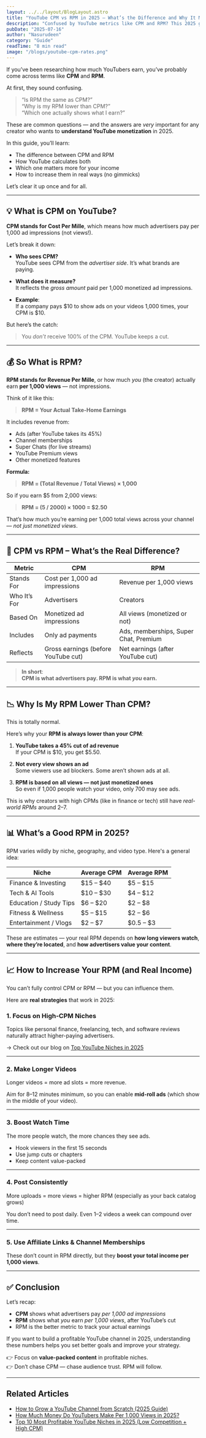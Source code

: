 ```yaml
---
layout: ../../layout/BlogLayout.astro
title: "YouTube CPM vs RPM in 2025 – What’s the Difference and Why It Matters"
description: "Confused by YouTube metrics like CPM and RPM? This 2025 guide explains what they mean, how they affect your earnings, and how to increase both."
pubDate: "2025-07-16"
author: "Nasurudeen"
category: "Guide"
readTime: "8 min read"
image: "/blogs/youtube-cpm-rates.png"
---
```

If you’ve been researching how much YouTubers earn, you’ve probably come across terms like **CPM** and **RPM**.

At first, they sound confusing.

> “Is RPM the same as CPM?”  
> “Why is my RPM lower than CPM?”  
> “Which one actually shows what I earn?”

These are common questions — and the answers are *very* important for any creator who wants to **understand YouTube monetization** in 2025.

In this guide, you’ll learn:

- The difference between CPM and RPM  
- How YouTube calculates both  
- Which one matters more for your income  
- How to increase them in real ways (no gimmicks)

Let’s clear it up once and for all.

---

## 💡 What is CPM on YouTube?

**CPM stands for Cost Per Mille**, which means how much advertisers pay per 1,000 ad impressions (not views!).

Let’s break it down:

- **Who sees CPM?**  
  YouTube sees CPM from the *advertiser side*. It’s what brands are paying.

- **What does it measure?**  
  It reflects the *gross amount* paid per 1,000 monetized ad impressions.

- **Example**:  
  If a company pays $10 to show ads on your videos 1,000 times, your CPM is $10.

But here’s the catch:

> You *don’t* receive 100% of the CPM. YouTube keeps a cut.

---

## 💰 So What is RPM?

**RPM stands for Revenue Per Mille**, or how much *you* (the creator) actually earn **per 1,000 views** — not impressions.

Think of it like this:

> **RPM = Your Actual Take-Home Earnings**

It includes revenue from:

- Ads (after YouTube takes its 45%)
- Channel memberships
- Super Chats (for live streams)
- YouTube Premium views
- Other monetized features

**Formula:**

> **RPM = (Total Revenue / Total Views) × 1,000**

So if you earn $5 from 2,000 views:

> **RPM = (5 / 2000) × 1000 = $2.50**

That’s how much you’re earning per 1,000 total views across your channel — *not just monetized views*.

---

## 🧠 CPM vs RPM – What’s the Real Difference?

| Metric | CPM | RPM |
|--------|-----|-----|
| Stands For | Cost per 1,000 ad impressions | Revenue per 1,000 views |
| Who It’s For | Advertisers | Creators |
| Based On | Monetized ad impressions | All views (monetized or not) |
| Includes | Only ad payments | Ads, memberships, Super Chat, Premium |
| Reflects | Gross earnings (before YouTube cut) | Net earnings (after YouTube cut) |

> **In short**:  
> **CPM is what advertisers pay. RPM is what *you* earn.**

---

## 📉 Why Is My RPM Lower Than CPM?

This is totally normal.

Here’s why your **RPM is always lower than your CPM**:

1. **YouTube takes a 45% cut of ad revenue**  
   If your CPM is $10, you get $5.50.

2. **Not every view shows an ad**  
   Some viewers use ad blockers. Some aren’t shown ads at all.

3. **RPM is based on all views — not just monetized ones**  
   So even if 1,000 people watch your video, only 700 may see ads.

This is why creators with high CPMs (like in finance or tech) still have *real-world RPMs* around $2–$7.

---

## 📊 What’s a Good RPM in 2025?

RPM varies wildly by niche, geography, and video type. Here's a general idea:

| Niche | Average CPM | Average RPM |
|-------|-------------|-------------|
| Finance & Investing | $15 – $40 | $5 – $15 |
| Tech & AI Tools | $10 – $30 | $4 – $12 |
| Education / Study Tips | $6 – $20 | $2 – $8 |
| Fitness & Wellness | $5 – $15 | $2 – $6 |
| Entertainment / Vlogs | $2 – $7 | $0.5 – $3 |

These are estimates — your real RPM depends on **how long viewers watch**, **where they’re located**, and **how advertisers value your content**.

---

## 📈 How to Increase Your RPM (and Real Income)

You can’t fully control CPM or RPM — but you can influence them.

Here are **real strategies** that work in 2025:

### 1. **Focus on High-CPM Niches**
Topics like personal finance, freelancing, tech, and software reviews naturally attract higher-paying advertisers.

→ Check out our blog on [Top YouTube Niches in 2025](/blog/best-youtube-niches-2025)

---

### 2. **Make Longer Videos**
Longer videos = more ad slots = more revenue.

Aim for 8–12 minutes minimum, so you can enable **mid-roll ads** (which show in the middle of your video).

---

### 3. **Boost Watch Time**
The more people watch, the more chances they see ads.

- Hook viewers in the first 15 seconds  
- Use jump cuts or chapters  
- Keep content value-packed

---

### 4. **Post Consistently**
More uploads = more views = higher RPM (especially as your back catalog grows)

You don’t need to post daily. Even 1–2 videos a week can compound over time.

---

### 5. **Use Affiliate Links & Channel Memberships**
These don’t count in RPM directly, but they **boost your total income per 1,000 views**.

---

## ✅ Conclusion

Let’s recap:

- **CPM** shows what advertisers pay *per 1,000 ad impressions*  
- **RPM** shows what *you* earn *per 1,000 views*, after YouTube’s cut  
- RPM is the better metric to track your actual earnings

If you want to build a profitable YouTube channel in 2025, understanding these numbers helps you set better goals and improve your strategy.

👉 Focus on **value-packed content** in profitable niches.  
👉 Don’t chase CPM — chase audience trust. RPM will follow.

---

## Related Articles

- [How to Grow a YouTube Channel from Scratch (2025 Guide)](/blog/How-to-Grow-a-YouTube-Channel-from-Scratch-2025-Guide)
- [How Much Money Do YouTubers Make Per 1,000 Views in 2025?](/blog/How-Much-Money-Do-YouTubers-Make-Per-1,000-Views-in-2025)
- [Top 10 Most Profitable YouTube Niches in 2025 (Low Competition + High CPM)](/blog/best-youtube-niches-2025)